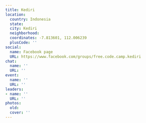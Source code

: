 ```yaml
---
title: Kediri
location:
  country: Indonesia
  state: 
  city: Kediri
  neighborhood: 
  coordinates: -7.813601, 112.006239
  plusCode: ''
social:
  name: Facebook page
  URL: https://www.facebook.com/groups/free.code.camp.kediri
chat:
  name: ''
  URL: ''
event:
  name: ''
  URL: ''
leaders:
- name: ''
  URL: ''
photos:
  old: 
  cover: ''
---
```

